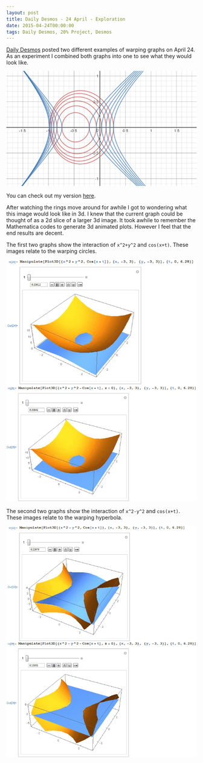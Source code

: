 ```yaml
---
layout: post
title: Daily Desmos - 24 April - Exploration
date: 2015-04-24T00:00:00
tags: Daily Desmos, 20% Project, Desmos
---
```


[Daily Desmos](http://http://dailydesmos.com/) posted two different examples of warping graphs on April 24. As an experiment I combined both graphs into one to see what they would look like.


![1](/img/warping-hyperbola-e.gif)

<!-- more -->

You can check out my version [here](https://www.desmos.com/calculator/j4zcbsdwwi).

After watching the rings move around for awhile I got to wondering what this image would look like in 3d. I knew that the current graph could be thought of as a 2d slice of a larger 3d image. It took awhile to remember the Mathematica codes to generate 3d animated plots. However I feel that the end results are decent.

The first two graphs show the interaction of `x^2+y^2` and `cos(x+t)`. These images relate to the warping circles.

![2](/img/warping-hyperbola-a.gif)
![3](/img/warping-hyperbola-b.gif)

The second two graphs show the interaction of `x^2-y^2` and `cos(x+t)`. These images relate to the warping hyperbola.

![4](/img/warping-hyperbola-c.gif)
![5](/img/warping-hyperbola-d.gif)
